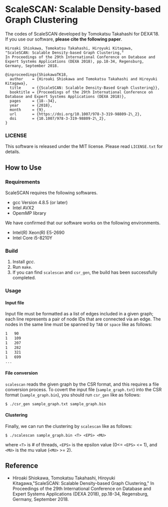 # ScaleSCAN: Scalable Density-based Graph Clustering
The codes of ScaleSCAN developed by Tomokatsu Takahashi for DEXA'18.
If you use our software, **please cite the following paper**.


```
Hiroaki Shiokawa, Tomokatsu Takahashi, Hiroyuki Kitagawa,
"ScaleSCAN: Scalable Density-based Graph Clustering,"
In Proceedings of the 29th International Conference on Database and Expert Systems Applications (DEXA 2018), pp.18-34, Regensburg, Germany, September 2018.
```
```
@inproceedings{ShiokawaTK18,
  author    = {Hiroaki Shiokawa and Tomokatsu Takahashi and Hiroyuki Kitagawa},
  title     = {{ScaleSCAN: Scalable Density-Based Graph Clustering}},
  booktitle = {Proceedings of the 29th International Conference on Database and Expert Systems Applications (DEXA 2018)},
  pages     = {18--34},
  year      = {2018},
  month	    = {9},
  url       = {https://doi.org/10.1007/978-3-319-98809-2\_2},
  doi       = {10.1007/978-3-319-98809-2\_2},
}
```

### LICENSE
This software is released under the MIT license. Please read `LICENSE.txt` for details.

## How to Use
### Requirements
ScaleSCAN requires the following softwares.
* gcc Version 4.8.5 (or later)
* Intel AVX2
* OpemMP library

We have confirmed that our software works on the following environments.
* Intel(R) Xeon(R) E5-2690
* Intel Core i5-8210Y

### Build
1. Install *gcc*.
2. Run `make`.
3. If you can find `scalescan` and `csr_gen`, the build has been successfully completed.

### Usage
#### Input file
Input file must be formatted as a list of edges included in a given graph; each line represents a pair of node IDs that are connected via an edge. The nodes in the same line must be spanned by `TAB` or `space` like as follows:
``` sample_graph.txt
1	90
1	109
1	207
1	282
1	321
1	699
...
```

#### File conversion
`scalescan` reads the given graph by the CSR format, and this requires a file conversion process. 
To covert the input file (`sample_graph.txt`) into the CSR format (`sample_graph.bin`), you should run `csr_gen` like as follows:
``` csr_gen
$ ./csr_gen sample_graph.txt sample_graph.bin
```

#### Clustering
Finally, we can run the clustering by `scalescan` like as follows:
```
$ ./scalescan sample_graph.bin <T> <EPS> <MU>
```

where `<T>` is # of threads, `<EPS>` is the epsilon value (0<= `<EPS>` <= 1), and `<MU>` is the mu value (`<MU>` >= 2).

## Reference
* Hiroaki Shiokawa, Tomokatsu Takahashi, Hiroyuki Kitagawa,"ScaleSCAN: Scalable Density-based Graph Clustering," In Proceedings of the 29th International Conference on Database and Expert Systems Applications (DEXA 2018), pp.18-34, Regensburg, Germany, September 2018.
